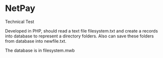 # NetPay
Technical Test

Developed in PHP, should read a text file filesystem.txt and create a records into database to represent a directory folders.
Also can save these folders from database into newfile.txt.

The database is in filesystem.mwb
